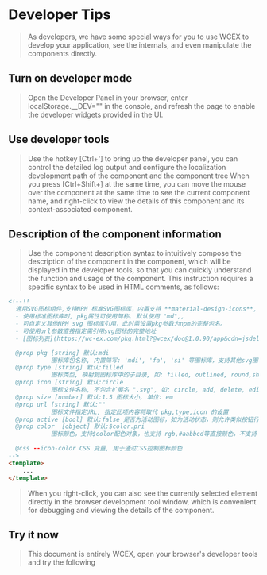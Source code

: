 <!--DESC: {icon:{name:"attractions",pkg:"mdi",type:"filled"},id:4} -->
# Developer Tips
> As developers, we have some special ways for you to use WCEX to develop your application, see the internals, and even manipulate the components directly.

## Turn on developer mode
> Open the Developer Panel in your browser, enter localStorage.__DEV="" in the console, and refresh the page to enable the developer widgets provided in the UI.

## Use developer tools
> Use the hotkey [Ctrl+'] to bring up the developer panel, you can control the detailed log output and configure the localization development path of the component and the component tree
> When you press [Ctrl+Shift+] at the same time, you can move the mouse over the component at the same time to see the current component name, and right-click to view the details of this component and its context-associated component.

## Description of the component information
> Use the component description syntax to intuitively compose the description of the component in the component, which will be displayed in the developer tools, so that you can quickly understand the function and usage of the component.
> This instruction requires a specific syntax to be used in HTML comments, as follows:
```html
<!--!!
  通用SVG图标组件,支持NPM 标准SVG图标库，内置支持 **material-design-icons**, **fortawesome**, **svg-icons**,
  - 使用标准图标库时, pkg属性可使用简称, 默认使用 "md",,
  - 可自定义其他NPM svg 图标库引用，此时需设置pkg参数为npm的完整包名。
  - 可使用url参数直接指定需引用svg图标的完整地址  
  - [图标列表](https://wc-ex.com/pkg.html?@wcex/doc@1.0.90/app&cdn=jsdelivr&lang=cn#wcex-doc.doc%3Furl%3D%E6%89%A9%E5%B1%95%2F02-%E5%9B%BE%E6%A0%87%E5%BA%93.md%26lang%3Dcn)

  @prop pkg [string] 默认:mdi
            图标库包名称, 内置简写: 'mdi', 'fa', 'si' 等图标库，支持其他svg图标库
  @prop type [string] 默认:filled
            图标类型, 映射到图标库中的子目录, 如: filled, outlined, round,sharp,two-tone
  @prop icon [string] 默认:circle
            图标文件名称, 不包含扩展名 ".svg", 如: circle, add, delete, edit, search, home, user, ...
  @prop size [number] 默认:1.5 图标大小, 单位: em
  @prop url [string] 默认:""
            图标文件指定URL, 指定此项内容将取代 pkg,type,icon 的设置
  @prop active [bool] 默认:false 是否为活动图标，如为活动状态，则允许类似按钮行为，并发送点击事件
  @prop color  [object] 默认:$color.pri
            图标颜色，支持$color配色对象，也支持 rgb,#aabbcd等直接颜色，不支持 "red,green"等名称色.

  @css --icon-color CSS 变量, 用于通过CSS控制图标颜色
-->
<template>
    ...
</template>

```
> When you right-click, you can also see the currently selected element directly in the browser development tool window, which is convenient for debugging and viewing the details of the component.

## Try it now
> This document is entirely WCEX, open your browser's developer tools and try the following
